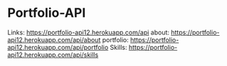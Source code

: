 # Portfolio-API
Links:
https://portfolio-api12.herokuapp.com/api
  about: https://portfolio-api12.herokuapp.com/api/about
  portfolio: https://portfolio-api12.herokuapp.com/api/portfolio
  Skills: https://portfolio-api12.herokuapp.com/api/skills
